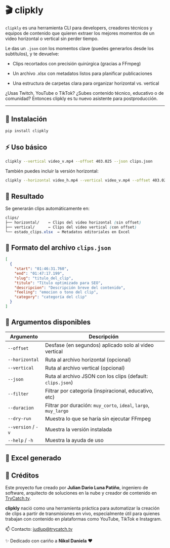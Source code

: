 # 🎬 clipkly

`clipkly` es una herramienta CLI para developers, creadores técnicos y equipos de contenido que quieren extraer los mejores momentos de un video horizontal o vertical sin perder tiempo.

Le das un `.json` con los momentos clave (puedes generarlos desde los subtítulos), y te devuelve:

- Clips recortados con precisión quirúrgica (gracias a FFmpeg)

- Un archivo .xlsx con metadatos listos para planificar publicaciones

- Una estructura de carpetas clara para organizar horizontal vs. vertical

¿Usas Twitch, YouTube o TikTok?
¿Subes contenido técnico, educativo o de comunidad?
Entonces clipkly es tu nuevo asistente para postproducción.

---

## 🚀 Instalación

```bash
pip install clipkly
```

## ⚡ Uso básico
```bash
clipkly --vertical video_v.mp4 --offset 403.025 --json clips.json
```
También puedes incluir la versión horizontal:
```bash	
clipkly --horizontal video_h.mp4 --vertical video_v.mp4 --offset 403.025
```

## 📁 Resultado
Se generarán clips automáticamente en:

```css
clips/
├── horizontal/    ← Clips del video horizontal (sin offset)
├── vertical/      ← Clips del video vertical (con offset)
└── estado_clips.xlsx  ← Metadatos editoriales en Excel
```

## 🧾 Formato del archivo `clips.json`

```json
[
  {
    "start": "01:46:31.760",
    "end": "01:47:17.199",
    "slug": "titulo_del_clip",
    "titulo": "Título optimizado para SEO",
    "descripcion": "Descripción breve del contenido",
    "feeling": "emocion o tono del clip",
    "category": "categoría del clip"
  }
]
```
## 🧩 Argumentos disponibles

| Argumento          | Descripción                                                      |
| ------------------ | ---------------------------------------------------------------- |
| `--offset`         | Desfase (en segundos) aplicado solo al video vertical            |
| `--horizontal`     | Ruta al archivo horizontal (opcional)                            |
| `--vertical`       | Ruta al archivo vertical (opcional)                              |
| `--json`           | Ruta al archivo JSON con los clips (default: `clips.json`)       |
| `--filter`         | Filtrar por categoría (inspiracional, educativo, etc)            |
| `--duracion`       | Filtrar por duración: `muy_corto`, `ideal`, `largo`, `muy_largo` |
| `--dry-run`        | Muestra lo que se haría sin ejecutar FFmpeg                      |
| `--version` / `-v` | Muestra la versión instalada                                     |
| `--help` / `-h`    | Muestra la ayuda de uso                                          |


## 🧾 Excel generado



## 🙌 Créditos

Este proyecto fue creado por **Julian Dario Luna Patiño**, ingeniero de software, arquitecto de soluciones en la nube y creador de contenido en [TryCatch.tv](https://trycatch.tv).

**clipkly** nació como una herramienta práctica para automatizar la creación de clips a partir de transmisiones en vivo, especialmente útil para quienes trabajan con contenido en plataformas como YouTube, TikTok e Instagram.

📫 Contacto: [judlup@trycatch.tv](mailto:judlup@trycatch.tv)

✨ Dedicado con cariño a **Nikol Daniela** ❤️
